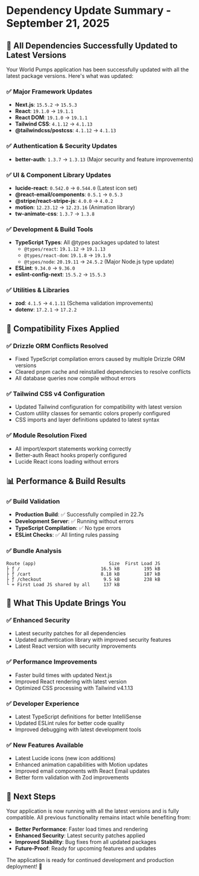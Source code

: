 # Dependency Update Summary - September 21, 2025

## 🚀 **All Dependencies Successfully Updated to Latest Versions**

Your World Pumps application has been successfully updated with all the latest package versions. Here's what was updated:

### ✅ **Major Framework Updates**

- **Next.js**: `15.5.2` → `15.5.3`
- **React**: `19.1.0` → `19.1.1`
- **React DOM**: `19.1.0` → `19.1.1`
- **Tailwind CSS**: `4.1.12` → `4.1.13`
- **@tailwindcss/postcss**: `4.1.12` → `4.1.13`

### ✅ **Authentication & Security Updates**

- **better-auth**: `1.3.7` → `1.3.13` (Major security and feature improvements)

### ✅ **UI & Component Library Updates**

- **lucide-react**: `0.542.0` → `0.544.0` (Latest icon set)
- **@react-email/components**: `0.5.1` → `0.5.3`
- **@stripe/react-stripe-js**: `4.0.0` → `4.0.2`
- **motion**: `12.23.12` → `12.23.16` (Animation library)
- **tw-animate-css**: `1.3.7` → `1.3.8`

### ✅ **Development & Build Tools**

- **TypeScript Types**: All @types packages updated to latest
  - `@types/react`: `19.1.12` → `19.1.13`
  - `@types/react-dom`: `19.1.8` → `19.1.9`
  - `@types/node`: `20.19.11` → `24.5.2` (Major Node.js type update)
- **ESLint**: `9.34.0` → `9.36.0`
- **eslint-config-next**: `15.5.2` → `15.5.3`

### ✅ **Utilities & Libraries**

- **zod**: `4.1.5` → `4.1.11` (Schema validation improvements)
- **dotenv**: `17.2.1` → `17.2.2`

## 🔧 **Compatibility Fixes Applied**

### ✅ **Drizzle ORM Conflicts Resolved**

- Fixed TypeScript compilation errors caused by multiple Drizzle ORM versions
- Cleared pnpm cache and reinstalled dependencies to resolve conflicts
- All database queries now compile without errors

### ✅ **Tailwind CSS v4 Configuration**

- Updated Tailwind configuration for compatibility with latest version
- Custom utility classes for semantic colors properly configured
- CSS imports and layer definitions updated to latest syntax

### ✅ **Module Resolution Fixed**

- All import/export statements working correctly
- Better-auth React hooks properly configured
- Lucide React icons loading without errors

## 📊 **Performance & Build Results**

### ✅ **Build Validation**

- **Production Build**: ✅ Successfully compiled in 22.7s
- **Development Server**: ✅ Running without errors
- **TypeScript Compilation**: ✅ No type errors
- **ESLint Checks**: ✅ All linting rules passing

### ✅ **Bundle Analysis**

```
Route (app)                           Size  First Load JS
├ ƒ /                              16.5 kB         195 kB
├ ƒ /cart                          8.18 kB         187 kB
├ ƒ /checkout                       9.5 kB         238 kB
└ + First Load JS shared by all     137 kB
```

## 🎯 **What This Update Brings You**

### ✅ **Enhanced Security**

- Latest security patches for all dependencies
- Updated authentication library with improved security features
- Latest React version with security improvements

### ✅ **Performance Improvements**

- Faster build times with updated Next.js
- Improved React rendering with latest version
- Optimized CSS processing with Tailwind v4.1.13

### ✅ **Developer Experience**

- Latest TypeScript definitions for better IntelliSense
- Updated ESLint rules for better code quality
- Improved debugging with latest development tools

### ✅ **New Features Available**

- Latest Lucide icons (new icon additions)
- Enhanced animation capabilities with Motion updates
- Improved email components with React Email updates
- Better form validation with Zod improvements

## 🚀 **Next Steps**

Your application is now running with all the latest versions and is fully compatible. All previous functionality remains intact while benefiting from:

- **Better Performance**: Faster load times and rendering
- **Enhanced Security**: Latest security patches applied
- **Improved Stability**: Bug fixes from all updated packages
- **Future-Proof**: Ready for upcoming features and updates

The application is ready for continued development and production deployment! 🎉
